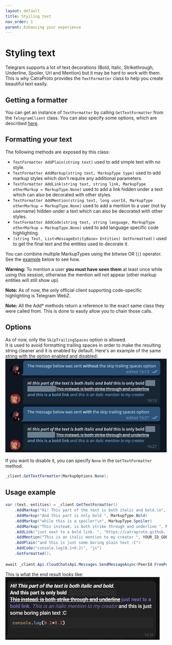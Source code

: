 ```yaml
---
layout: default
title: Styiling text
nav_order: 1
parent: Enhancing your experience
---
```

# Styling text
Telegram supports a lot of text decorations (Bold, Italic, Strikethrough, Underline, Spoiler, Url and Mention) but it may be hard to work with them. This is why CatraProto provides the `TextFormatter` class to help you create beautiful text easily.

## Getting a formatter
You can get an instance of `TextFormatter` by calling `GetTextFormatter` from the  `TelegramClient` class. You can also specify some options, which are described [here](#options).

## Formatting your text
The following methods are exposed by this class:
- `TextFormatter AddPlain(string text)` used to add simple text with no style.
- `TextFormatter AddMarkup(string text, MarkupType type)` used to add markup styles which don't require any additional parameters.
- `TextFormatter AddLink(string text, string link, MarkupType otherMarkup = MarkupType.None)` used to add a link hidden under a text which can also be decorated with other styles.
- `TextFormatter AddMention(string text, long userId, MarkupType otherMarkup = MarkupType.None)` used to add a mention to a user (not by username) hidden under a text which can also be decorated with other styles.
- `TextFormatter AddCode(string text, string language, MarkupType otherMarkup = MarkupType.None)` used to add language specific code highlighting.
- `(string Text, List<MessageEntityBase> Entities) GetFormatted()` used to get the final text and the entities used to decorate it.

You can combine multiple MarkupTypes using the bitwise OR (`|`) operator. See the [example](#usage-example) below to see how.
<div class="warning">
<p><b>Warning:</b> To mention a user <b>you must have seen them</b> at least once while using this session, otherwise the mention will not appear (other markup entities will still show up).</p>
</div>
<div class="note">
<p><b>Note:</b> As of now, the only official client supporting code-specific highlighting is Telegram WebZ.</p>
</div>
<div class="note">
<p><b>Note:</b> All the Add* methods return a reference to the exact same class they were called from. This is done to easily allow you to chain those calls.</p>
</div>

## Options
As of now, only the `SkipTrailingSpaces` option is allowed.\
It is used to avoid formatting trailing spaces in order to make the resulting string cleaner and it is enabled by default.
Here's an example of the same string with the option enabled and disabled:
![Example](../media/skiptrailing.png)

If you want to disable it, you can specify `None` in the `GetTextFormatter` method.
```cs
_client.GetTextFormatter(MarkupOptions.None);
```

## Usage example 
```cs
var (text, entities) = _client.GetTextFormatter()
    .AddMarkup("Hi! This part of the text is both italic and bold.\n", MarkupType.Italic | MarkupType.Bold)
    .AddMarkup("And this part is only bold ", MarkupType.Bold)
    .AddMarkup("while this is a spoiler!\n", MarkupType.Spoiler)
    .AddMarkup("This instead, is both strike through and underline ", MarkupType.Strikethrough | MarkupType.Underline)
    .AddLink("just next to a bold link. ", "https://catraproto.github.io/docs", MarkupType.Bold)
    .AddMention("This is an italic mention to my creator ", YOUR_ID_GOES_HERE, MarkupType.Italic)
    .AddPlain("and this is just some boring plain text :C")
    .AddCode("console.log(0.1+0.2)", "js")
    .GetFormatted();

await _client.Api.CloudChatsApi.Messages.SendMessageAsync(PeerId.FromPeer(message.Peer), text, entities: entities);
```
This is what the end result looks like:
![Result](../media/finalformatresult.png)
